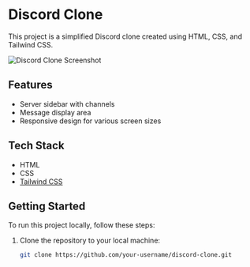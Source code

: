 # Discord Clone

This project is a simplified Discord clone created using HTML, CSS, and Tailwind CSS.

![Discord Clone Screenshot](./screenshot.png)

## Features

- Server sidebar with channels
- Message display area
- Responsive design for various screen sizes

## Tech Stack

- HTML
- CSS
- [Tailwind CSS](https://tailwindcss.com/)

## Getting Started

To run this project locally, follow these steps:

1. Clone the repository to your local machine:

   ```bash
   git clone https://github.com/your-username/discord-clone.git
   ```
